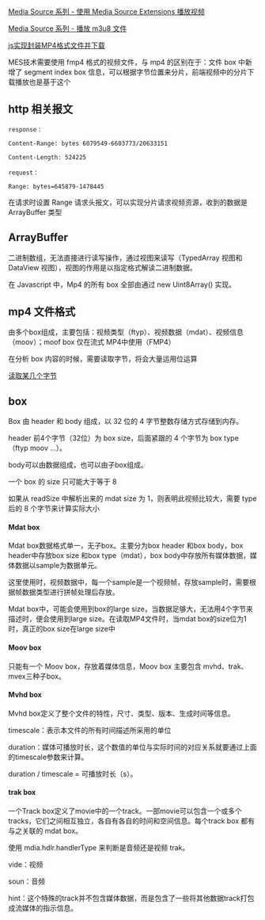 <a href="https://www.jackpu.com/media-source-xi-lie/">Media Source 系列 - 使用 Media Source Extensions 播放视频</a>

<a href="https://juejin.im/entry/5aa64acb6fb9a028b6172adf">Media Source 系列 - 播放 m3u8 文件</a>

<a href="https://juejin.im/post/5b016ca36fb9a07aad17cd13">js实现封装MP4格式文件并下载</a>


MES技术需要使用 fmp4 格式的视频文件，与 mp4 的区别在于：文件 box 中新增了 segment index box 信息，可以根据字节位置来分片，前端视频中的分片下载播放也是基于这个


## http 相关报文

```
response：

Content-Range: bytes 6079549-6603773/20633151

Content-Length: 524225

request：

Range: bytes=645879-1478445
```

在请求时设置 Range 请求头报文，可以实现分片请求视频资源，收到的数据是 ArrayBuffer 类型

## ArrayBuffer

二进制数组，无法直接进行读写操作，通过视图来读写（TypedArray 视图和 DataView 视图），视图的作用是以指定格式解读二进制数据。

在 Javascript 中，Mp4 的所有 box 全部由通过 new Uint8Array() 实现。

## mp4 文件格式

由多个box组成，主要包括：视频类型（ftyp）、视频数据（mdat）、视频信息（moov）；moof box 仅在流式 MP4中使用（FMP4）

在分析 box 内容的时候，需要读取字节，将会大量运用位运算

<a href="https://github.com/HanLess/experience/blob/master/js/%E8%A7%86%E9%A2%91%E6%8A%80%E6%9C%AF/%E4%BD%8D%E8%BF%90%E7%AE%97_%E6%8A%BD%E5%8F%96%E6%9F%90%E4%B8%AA%E5%AD%97%E8%8A%82.md">读取某几个字节</a>

## box

Box 由 header 和 body 组成，以 32 位的 4 字节整数存储方式存储到内存。

header 前4个字节（32位）为 box size，后面紧跟的 4 个字节为 box type（ftyp moov ...）。

body可以由数据组成，也可以由子box组成。

一个 box 的 size 只可能大于等于 8

如果从 readSize 中解析出来的 mdat size 为 1，则表明此视频比较大，需要 type 后的 8 个字节来计算实际大小

#### Mdat box

Mdat box数据格式单一，无子box。主要分为box header 和box body，box header中存放box size 和box type（mdat），box body中存放所有媒体数据，媒体数据以sample为数据单元。

这里使用时，视频数据中，每一个sample是一个视频帧，存放sample时，需要根据帧数据类型进行拼帧处理后存放。

Mdat box中，可能会使用到box的large size，当数据足够大，无法用4个字节来描述时，便会使用到large size。在读取MP4文件时，当mdat box的size位为1时，真正的box size在large size中

#### Moov box

只能有一个 Moov box，存放着媒体信息，Moov box 主要包含 mvhd、trak、mvex三种子box。

#### Mvhd box

Mvhd box定义了整个文件的特性，尺寸、类型、版本、生成时间等信息。

timescale：表示本文件的所有时间描述所采用的单位

duration：媒体可播放时长，这个数值的单位与实际时间的对应关系就要通过上面的timescale参数来计算。

duration / timescale = 可播放时长（s）。

#### trak box

一个Track box定义了movie中的一个track。一部movie可以包含一个或多个tracks，它们之间相互独立，各自有各自的时间和空间信息。每个track box 都有与之关联的 mdat box。

使用 mdia.hdlr.handlerType 来判断是音频还是视频 trak。

vide：视频

soun：音频

hint：这个特殊的track并不包含媒体数据，而是包含了一些将其他数据track打包成流媒体的指示信息。


